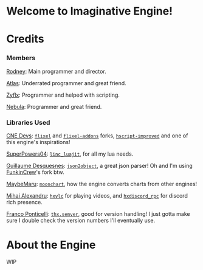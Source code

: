 # Welcome to Imaginative Engine!
# Credits
### Members
[Rodney](https://github.com/rodney528): Main programmer and director.

[Atlas](https://github.com/AtlasGamer27): Underrated programmer and great friend.

[Zyflx](https://github.com/Zyflx): Programmer and helped with scripting.

[Nebula](https://github.com/NebulaStellaNova): Programmer and great friend.
### Libraries Used
[CNE Devs](https://github.com/CodenameCrew): [`flixel`](https://github.com/CodenameCrew/cne-flixel) and [`flixel-addons`](https://github.com/CodenameCrew/cne-flixel-addons) forks, [`hscript-improved`](https://github.com/CodenameCrew/hscript-improved) and one of this engine's inspirations!

[SuperPowers04](https://github.com/superpowers04): [`linc_luajit`](https://github.com/superpowers04/linc_luajit), for all my lua needs.

[Guillaume Desquesnes](https://github.com/elnabo): [`json2object`](https://github.com/elnabo/json2object), a great json parser! Oh and I'm using [FunkinCrew](https://github.com/FunkinCrew/json2object)'s fork btw.

[MaybeMaru](https://github.com/MaybeMaru): [`moonchart`](https://github.com/MaybeMaru/moonchart), how the engine converts charts from other engines!

[Mihai Alexandru](https://github.com/MAJigsaw77): [`hxvlc`](https://lib.haxe.org/p/hxvlc) for playing videos, and [`hxdiscord_rpc`](https://lib.haxe.org/p/hxdiscord_rpc) for discord rich presence.

[Franco Ponticelli](https://github.com/fponticelli): [`thx.semver`](https://lib.haxe.org/p/thx.semver), good for version handling! I just gotta make sure I double check the version numbers I'll eventually use.
# About the Engine
WIP